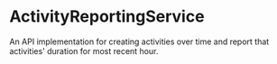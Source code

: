 # ActivityReportingService
An API implementation for creating activities over time and report that activities' duration for most recent hour.
